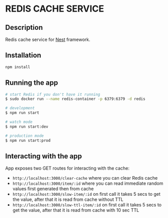 # REDIS CACHE SERVICE

## Description

Redis cache service for [Nest](https://github.com/nestjs/nest) framework.

## Installation

```bash
npm install
```

## Running the app

```bash
# start Redis if you don't have it running
$ sudo docker run --name redis-container -p 6379:6379 -d redis

# development
$ npm run start

# watch mode
$ npm run start:dev

# production mode
$ npm run start:prod
```

## Interacting with the app

App exposes two GET routes for interacting with the cache:

- `http://localhost:3000/clear-cache` where you can clear Redis cache
- `http://localhost:3000/item/:id` where you can read immediate random values first generated then from cache
- `http://localhost:3000/slow-item/:id` on first call it takes 5 secs to get the value, after that it is read from cache without TTL
- `http://localhost:3000/slow-ttl-item/:id` on first call it takes 5 secs to get the value, after that it is read from cache with 10 sec TTL
